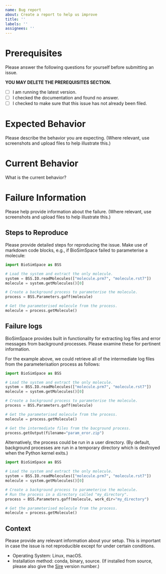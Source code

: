 ```yaml
---
name: Bug report
about: Create a report to help us improve
title: ''
labels: ''
assignees: ''
---
```


# Prerequisites

Please answer the following questions for yourself before submitting an issue.

**YOU MAY DELETE THE PREREQUISITES SECTION.**

- [ ] I am running the latest version.
- [ ] I checked the documentation and found no answer.
- [ ] I checked to make sure that this issue has not already been filed.

# Expected Behavior

Please describe the behavior you are expecting. (Where relevant, use
screenshots and upload files to help illustrate this.)

# Current Behavior

What is the current behavior?

# Failure Information

Please help provide information about the failure. (Where relevant, use
screenshots and upload files to help illustrate this.)

## Steps to Reproduce

Please provide detailed steps for reproducing the issue. Make use of markdown
code blocks, e.g., if BioSimSpace failed to parameterise a molecule:

```python
import BioSimSpace as BSS

# Load the system and extract the only molecule.
system = BSS.IO.readMolecules(["molecule.prm7", "molecule.rst7"])
molecule = system.getMolecules()[0]

# Create a background process to parameterise the molecule.
process = BSS.Parameters.gaff(molecule)

# Get the parameterised molecule from the process.
molecule = process.getMolecule()
```

## Failure logs

BioSimSpace provides built in functionality for extracting log files
and error messages from background processes. Please examine these
for pertinent information.

For the example above, we could retrieve all of the intermediate log
files from the parameterisation process as follows:

```python
import BioSimSpace as BSS

# Load the system and extract the only molecule.
system = BSS.IO.readMolecules(["molecule.prm7", "molecule.rst7"])
molecule = system.getMolecules()[0]

# Create a background process to parameterise the molecule.
process = BSS.Parameters.gaff(molecule)

# Get the parameterised molecule from the process.
molecule = process.getMolecule()

# Get the intermediate files from the bacground process.
process.getOutput(filename="param_eror.zip")
```

Alternatively, the process could be run in a user directory.
(By default, background processes are run in a temporary directory
which is destroyed when the Python kernel exits.)

```python
import BioSimSpace as BSS

# Load the system and extract the only molecule.
system = BSS.IO.readMolecules(["molecule.prm7", "molecule.rst7"])
molecule = system.getMolecules()[0]

# Create a background process to parameterise the molecule.
# Run the process in a directory called "my_directory".
process = BSS.Parameters.gaff(molecule, work_dir="my_directory")

# Get the parameterised molecule from the process.
molecule = process.getMolecule()
```

## Context

Please provide any relevant information about your setup. This is important
in case the issue is not reproducible except for under certain conditions.

* Operating System: Linux, macOS.
* Installation method: conda, binary, source. (If installed from source, please
also give the [Sire](https://github.com/michellab/Sire) version number.)
